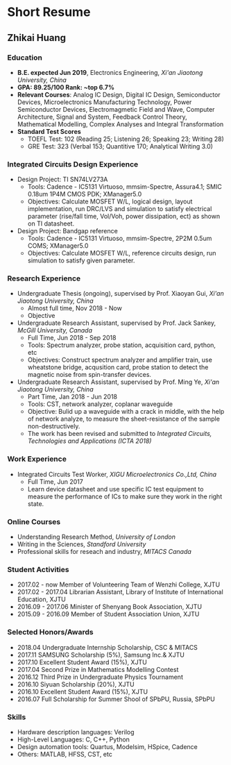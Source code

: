 # Short Resume

## Zhikai Huang

### Education

* **B.E. expected Jun 2019**, Electronics Engineering, _Xi'an Jiaotong University, China_
* **GPA: 89.25/100    Rank: ~top 6.7%**
* **Relevant Courses**: Analog IC Design, Digital IC Design, Semiconductor Devices, Microelectronics Manufacturing Technology, Power Semiconductor Devices, Electromagmetic Field and Wave, Computer Architecture, Signal and System, Feedback Control Theory, Mathematical Modelling, Complex Analyses and Integral Transformation
* **Standard Test Scores**
  * TOEFL Test: 102 \(Reading 25; Listening 26; Speaking 23; Writing 28\)
  * GRE Test: 323 \(Verbal 153; Quantitive 170; Analytical Writing 3.0\)

### Integrated Circuits Design Experience

* Design Project: TI SN74LV273A
  * Tools: Cadence - IC5131 Virtuoso, mmsim-Spectre, Assura4.1; SMIC 0.18um 1P4M CMOS PDK; XManager5.0
  * Objectives: Calculate MOSFET W/L, logical design, layout implementation, run DRC/LVS and simulation to satisfy electrical parameter \(rise/fall time, Vol/Voh, power dissipation, ect\) as shown on TI datasheet.
* Design Project: Bandgap reference
  * Tools: Cadence - IC5131 Virtuoso, mmsim-Spectre, 2P2M 0.5um COMS; XManager5.0
  * Objectives: Calculate MOSFET W/L, reference circuits design, run simulation to satisfy given parameter. 

### Research Experience

* Undergraduate Thesis \(ongoing\), supervised by Prof. Xiaoyan Gui, _Xi'an Jiaotong University, China_
  * Almost full time, Nov 2018 - Now
  * Objective
* Undergraduate Research Assistant, supervised by Prof. Jack Sankey, _McGill University, Canada_
  * Full Time, Jun 2018 - Sep 2018
  * Tools: Spectrum analyzer, probe station, acquisition card, python, etc
  * Objectives: Construct spectrum analyzer and amplifier train, use wheatstone bridge, acqusition card, probe station to detect the magnetic noise from spin-transfer devices.
* Undergraduate Research Assistant, supervised by Prof. Ming Ye, _Xi'an Jiaotong University, China_
  * Part Time, Jan 2018 - Jun 2018
  * Tools: CST, network analyzer, coplanar waveguide
  * Objective: Bulid up a waveguide with a crack in middle, with the help of network analyze, to measure the sheet-resistance of the sample non-destructively.
  * The work has been revised and submitted to _Integrated Circuits, Technologies and Applications \(ICTA 2018\)_

### Work Experience

* Integrated Circuits Test Worker, _XIGU Microelectronics Co.,Ltd, China_
  * Full Time, Jun 2017
  * Learn device datasheet and use specific IC test equipment to measure the performance of ICs to make sure they work in the right state.

### Online Courses

* Understanding Research Method, _University of London_
* Writing in the Sciences, _Standford University_
* Professional skills for reseach and industry, _MITACS Canada_

### Student Activities

* 2017.02 - now    Member of Volunteering Team of Wenzhi College, XJTU
* 2017.02 - 2017.04   Librarian Assistant, Library of Institute of International Education, XJTU
* 2016.09 - 2017.06 Minister of Shenyang Book Association, XJTU
* 2015.09 - 2016.09 Member of Student Association Union, XJTU

### Selected Honors/Awards

* 2018.04  Undergraduate Internship Scholarship, CSC & MITACS 
* 2017.11  SAMSUNG Scholarship \(5%\), Samsung Inc.& XJTU
* 2017.10  Excellent Student Award \(15%\), XJTU
* 2017.04  Second Prize in Mathematics Modelling Contest
* 2016.12 Third Prize in Undergraduate Physics Tournament
* 2016.10 Siyuan Scholarship \(20%\), XJTU
* 2016.10 Excellent Student Award \(15%\), XJTU
* 2016.07 Full Scholarship for Summer Shool of SPbPU, Russia, SPbPU

### Skills

* Hardware description languages: Verilog
* High-Level Languages: C, C++, Python
* Design automation tools: Quartus, Modelsim, HSpice, Cadence
* Others: MATLAB, HFSS, CST, etc



